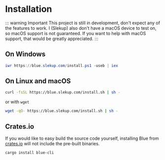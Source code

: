 # Installation

::: warning Important
This project is still in development, don't expect any of the features to work. I (Slekup) also don't have a macOS device to test on, so macOS support is not guaranteed. If you want to help with macOS support, that would be greatly appreciated.
:::

## On Windows

```powershell
iwr https://blue.slekup.com/install.ps1 -useb | iex
```

## On Linux and macOS

```bash
curl -fsSL https://blue.slekup.com/install.sh | sh -
```

or with `wget`

```bash
wget -qO- https://blue.slekup.com/install.sh | sh -
```

## Crates.io

If you would like to easy build the source code yourself, installing Blue from [crates.io](https://crates.io/crates/blue-cli) will not include the pre-built binaries.

```bash
cargo install blue-cli
```
